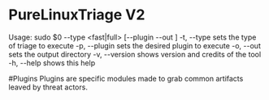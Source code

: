 # PureLinuxTriage V2
Usage: sudo $0 --type <fast|full> [--plugin <penquin> --out <FULL PATH directory>]
-t, --type	sets the type of triage to execute
-p, --plugin	sets the desired plugin to execute
-o, --out 	sets the output directory
-v, --version 	shows version and credits of the tool
-h, --help 	shows this help

#Plugins
Plugins are specific modules made to grab common artifacts leaved by threat actors.
